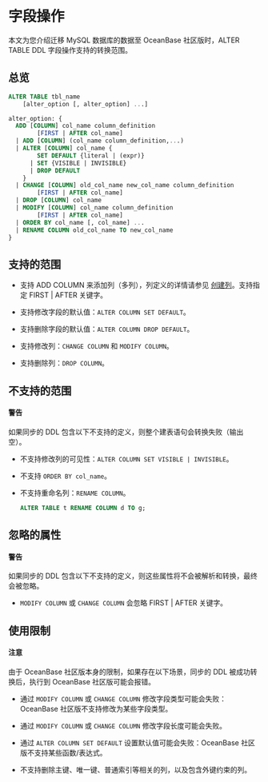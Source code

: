 # 字段操作

本文为您介绍迁移 MySQL 数据库的数据至 OceanBase 社区版时，ALTER TABLE DDL 字段操作支持的转换范围。

## 总览

```sql
ALTER TABLE tbl_name
    [alter_option [, alter_option] ...]

alter_option: {
  ADD [COLUMN] col_name column_definition
        [FIRST | AFTER col_name]
  | ADD [COLUMN] (col_name column_definition,...)
  | ALTER [COLUMN] col_name {
        SET DEFAULT {literal | (expr)}
      | SET {VISIBLE | INVISIBLE}
      | DROP DEFAULT
    }
  | CHANGE [COLUMN] old_col_name new_col_name column_definition
        [FIRST | AFTER col_name]
  | DROP [COLUMN] col_name
  | MODIFY [COLUMN] col_name column_definition
        [FIRST | AFTER col_name]
  | ORDER BY col_name [, col_name] ...
  | RENAME COLUMN old_col_name TO new_col_name
}
```

## 支持的范围

* 支持 ADD COLUMN 来添加列（多列），列定义的详情请参见 [创建列](../200.create-table/200.create-column.md)。支持指定 FIRST | AFTER 关键字。

* 支持修改字段的默认值：`ALTER COLUMN SET DEFAULT`。

* 支持删除字段的默认值：`ALTER COLUMN DROP DEFAULT`。

* 支持修改列：`CHANGE COLUMN` 和 `MODIFY COLUMN`。

* 支持删除列：`DROP COLUMN`。

## 不支持的范围

  <main id="notice" type='alert'>
    <h4>警告</h4>
    <p>如果同步的 DDL 包含以下不支持的定义，则整个建表语句会转换失败（输出空）。</p>
  </main>

* 不支持修改列的可见性：`ALTER COLUMN SET VISIBLE | INVISIBLE`。

* 不支持 `ORDER BY col_name`。

* 不支持重命名列：`RENAME COLUMN`。

    ```sql
    ALTER TABLE t RENAME COLUMN d TO g;
    ```

## 忽略的属性

  <main id="notice" type='alert'>
    <h4>警告</h4>
    <p>如果同步的 DDL 包含以下不支持的定义，则这些属性将不会被解析和转换，最终会被忽略。</p>
  </main>

* `MODIFY COLUMN` 或 `CHANGE COLUMN` 会忽略 FIRST | AFTER 关键字。

## 使用限制

  <main id="notice" type='notice'>
    <h4>注意</h4>
    <p>由于 OceanBase 社区版本身的限制，如果存在以下场景，同步的 DDL 被成功转换后，执行到 OceanBase 社区版可能会报错。</p>
  </main>

* 通过 `MODIFY COLUMN` 或 `CHANGE COLUMN` 修改字段类型可能会失败：OceanBase 社区版不支持修改为某些字段类型。

* 通过 `MODIFY COLUMN` 或 `CHANGE COLUMN` 修改字段长度可能会失败。

* 通过 `ALTER COLUMN SET DEFAULT` 设置默认值可能会失败：OceanBase 社区版不支持某些函数/表达式。

* 不支持删除主键、唯一键、普通索引等相关的列，以及包含外键约束的列。
